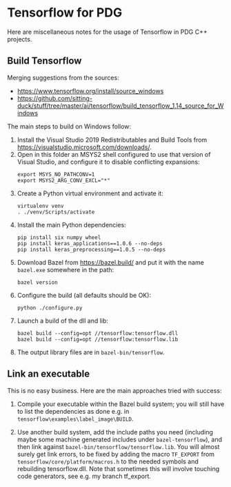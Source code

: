 Tensorflow for PDG
==================

Here are miscellaneous notes for the usage of Tensorflow in PDG C++ projects.

Build Tensorflow
----------------

Merging suggestions from the sources:
- https://www.tensorflow.org/install/source_windows
- https://github.com/sitting-duck/stuff/tree/master/ai/tensorflow/build_tensorflow_1.14_source_for_Windows

The main steps to build on Windows follow:

1. Install the Visual Studio 2019 Redistributables and Build Tools from https://visualstudio.microsoft.com/downloads/.
2. Open in this folder an MSYS2 shell configured to use that version of Visual Studio,
   and configure it to disable conflicting expansions:
   ```
   export MSYS_NO_PATHCONV=1
   export MSYS2_ARG_CONV_EXCL="*"
   ```
3. Create a Python virtual environment and activate it:
   ```
   virtualenv venv
   . ./venv/Scripts/activate
   ```
4. Install the main Python dependencies:
   ```
   pip install six numpy wheel
   pip install keras_applications==1.0.6 --no-deps
   pip install keras_preprocessing==1.0.5 --no-deps
   ```
5. Download Bazel from https://bazel.build/ and put it with the name `bazel.exe` somewhere in the path:
   ```
   bazel version
   ```
6. Configure the build (all defaults should be OK):
   ```
   python ./configure.py
   ```
7. Launch a build of the dll and lib:
   ```
   bazel build --config=opt //tensorflow:tensorflow.dll
   bazel build --config=opt //tensorflow:tensorflow.lib
   ```
8. The output library files are in `bazel-bin/tensorflow`.

Link an executable
------------------

This is no easy business. Here are the main approaches tried with success:

1. Compile your executable within the Bazel build system; you will still have to list the dependencies as done e.g. in `tensorflow\examples\label_image\BUILD`.

2. Use another build system, add the include paths you need (including maybe some machine generated includes under `bazel-tensorflow`), and then link against `bazel-bin/tensorflow/tensorflow.lib`.
   You will almost surely get link errors, to be fixed by adding the macro `TF_EXPORT` from `tensorflow/core/platform/macros.h` to the needed symbols and rebuilding tensorflow.dll.
   Note that sometimes this will involve touching code generators, see e.g. my branch tf_export.
